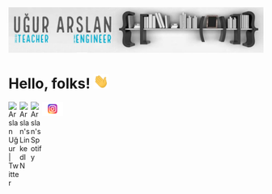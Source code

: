 [![Header](https://github.com/arslanugur/arslanugur/blob/arslan/readme_header.png)](http://linkedin.com/in/-ugurarslan-)

# Hello, folks! <img src="https://github.com/arslanugur/arslanugur/blob/arslan/wave.gif" width="30px">

<a href="https://twitter.com/arslanuguur">
  <img align="left" alt="Arslan Uğur | Twitter" width="22px" src="https://raw.githubusercontent.com/peterthehan/peterthehan/master/assets/twitter.svg" />
</a>
<a href="https://www.linkedin.com/in/-ugurarslan-">
  <img align="left" alt="Arslan's LinkedIN" width="22px" src="https://raw.githubusercontent.com/peterthehan/peterthehan/master/assets/linkedin.svg" />
</a>
<a href="https://open.spotify.com/user/11139457861">
  <img align="left" alt="Arslan's Spotify" width="22px" src="https://raw.githubusercontent.com/peterthehan/peterthehan/master/assets/spotify.svg" />
</a>
<a href="https://instagram.com/arslanuguur">
  <img align="left" alt="Arslan Uğur | Instagram" width="42px" src="https://github.com/arslanugur/arslanugur/blob/arslan/Instagram-Logo.svg" />
</a>
